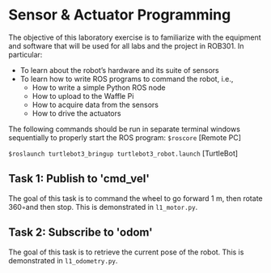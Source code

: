 # Sensor & Actuator Programming

The objective of this laboratory exercise is to familiarize with the equipment and software that will be used for all labs and the project in ROB301. In particular:
* To learn about the robot’s hardware and its suite of sensors
* To learn how to write ROS programs to command the robot, i.e., 
  * How to write a simple Python ROS node
  * How to upload to the Waffle Pi
  * How to acquire data from the sensors
  * How to drive the actuators
  
The following commands should be run in separate terminal windows sequentially to properly start the ROS program:
```$roscore``` [Remote PC]

```$roslaunch turtlebot3_bringup turtlebot3_robot.launch``` [TurtleBot]

## Task 1: Publish to 'cmd_vel' 
The goal of this task is to command the wheel to go forward 1 m, then rotate 360◦and then stop. This is demonstrated in `l1_motor.py`.

## Task 2: Subscribe to 'odom'
The goal of this task is to retrieve the current pose of the robot. This is demonstrated in `l1_odometry.py`.
